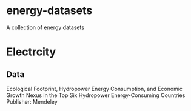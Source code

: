 # energy-datasets
A collection of energy datasets

# Electrcity

## Data
Ecological Footprint, Hydropower Energy Consumption, and Economic Growth Nexus in the Top Six Hydropower Energy-Consuming Countries
Publisher: Mendeley
